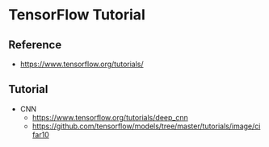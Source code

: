 # TensorFlow Tutorial

## Reference
* https://www.tensorflow.org/tutorials/

## Tutorial
* CNN
    * https://www.tensorflow.org/tutorials/deep_cnn
    * https://github.com/tensorflow/models/tree/master/tutorials/image/cifar10
